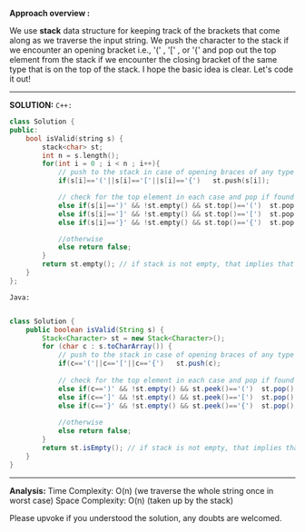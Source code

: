 **Approach overview :**

We use **stack** data structure for keeping track of the brackets that come along as we traverse the input string.
We push the character to the stack if we encounter an opening bracket i.e., '(' , '[' , or '{' and pop out the top element from the stack if we encounter the closing bracket of the same type that is on the top of the stack.
I hope the basic idea is clear. Let's code it out!

---
**SOLUTION:**
`C++:`

```c++
class Solution {
public:
    bool isValid(string s) {
        stack<char> st;
        int n = s.length();
        for(int i = 0 ; i < n ; i++){
            // push to the stack in case of opening braces of any type
            if(s[i]=='('||s[i]=='['||s[i]=='{')   st.push(s[i]);

            // check for the top element in each case and pop if found its pair
            else if(s[i]==')' && !st.empty() && st.top()=='(')  st.pop();
            else if(s[i]==']' && !st.empty() && st.top()=='[')  st.pop();
            else if(s[i]=='}' && !st.empty() && st.top()=='{')  st.pop();

            //otherwise
            else return false;
        }
        return st.empty(); // if stack is not empty, that implies that some bracket was left unpaired
    }
};
```

`Java:`
```java

class Solution {
    public boolean isValid(String s) {
        Stack<Character> st = new Stack<Character>();
        for (char c : s.toCharArray()) {
            // push to the stack in case of opening braces of any type
            if(c=='('||c=='['||c=='{')   st.push(c); 
            
            // check for the top element in each case and pop if found its pair
            else if(c==')' && !st.empty() && st.peek()=='(')  st.pop();
            else if(c==']' && !st.empty() && st.peek()=='[')  st.pop();
            else if(c=='}' && !st.empty() && st.peek()=='{')  st.pop();
            
            //otherwise
            else return false;
        }
        return st.isEmpty(); // if stack is not empty, that implies that some bracket was left unpaired
    }
}
```
---
**Analysis:**
Time Complexity: O(n) (we traverse the whole string once in worst case)
Space Complexity: O(n) (taken up by the stack)

Please upvoke if you understood the solution, any doubts are welcomed.



